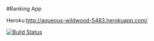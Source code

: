 #Ranking App

Heroku:http://aqueous-wildwood-5483.herokuapp.com/

[![Build Status](https://travis-ci.org/k-kurakata/rank.svg?branch=master)](https://travis-ci.org/k-kurakata/rank)
